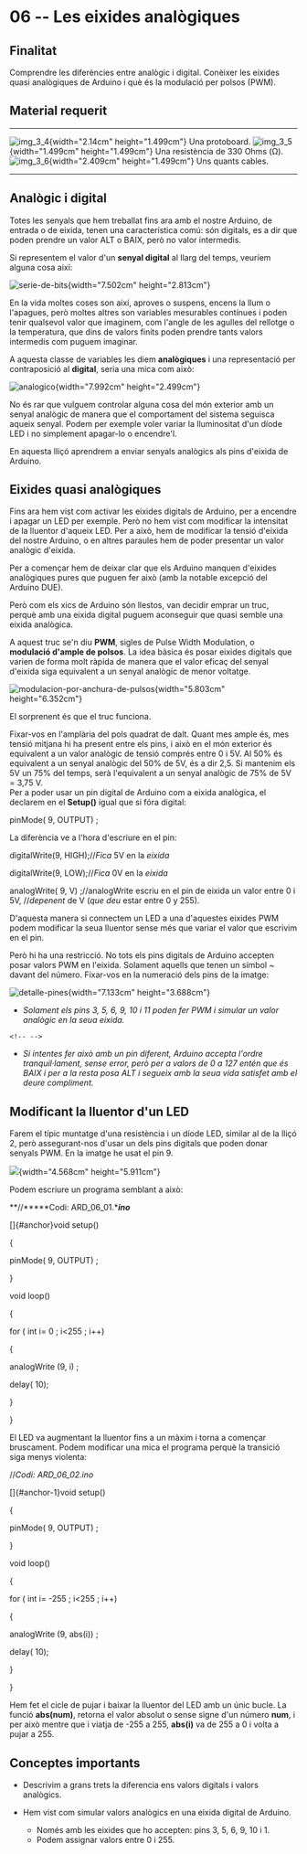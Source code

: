 06 -- **Les eixides analògiques**
=================================

**Finalitat**
-------------

Comprendre les diferències entre analògic i digital. Conèixer les
eixides quasi analògiques de Arduino i què és la modulació per polsos
(PWM).

Material requerit
-----------------

  -------------------------------------------------------------------------------------------------------- -------------------- -------------------------------------------------------------------------------------------------------- ----------------------------------
  ![](Pictures/100000000000010B000000BCC89A393D4A9A6DCD.png "img_3_4"){width="2.14cm" height="1.499cm"}    Una protoboard.      ![](Pictures/10000000000000E1000000E18D6B19B900C0B24F.png "img_3_5"){width="1.499cm" height="1.499cm"}   Una resistència de 330 Ohms (Ω).
  ![](Pictures/100000010000012C000000B9E7F277D318041C86.png "img_3_6"){width="2.409cm" height="1.499cm"}   Uns quants cables.                                                                                                            
  -------------------------------------------------------------------------------------------------------- -------------------- -------------------------------------------------------------------------------------------------------- ----------------------------------

Analògic i digital
------------------

Totes les senyals que hem treballat fins ara amb el nostre Arduino, de
entrada o de eixida, tenen una característica comú: són digitals, es a
dir que poden prendre un valor ALT o BAIX, però no valor intermedis.

Si representem el valor d'un **senyal digital** al llarg del temps,
veuríem alguna cosa així:

![](Pictures/10000000000001AE000000A0A21FA11B478A7BE8.jpg "serie-de-bits"){width="7.502cm"
height="2.813cm"}

En la vida moltes coses son així, aproves o suspens, encens la llum o
l'apagues, però moltes altres son variables mesurables contínues i poden
tenir qualsevol valor que imaginem, com l'angle de les agulles del
rellotge o la temperatura, que dins de valors finits poden prendre tants
valors intermedis com puguem imaginar.

A aquesta classe de variables les diem **analògiques** i una
representació per contraposició al **digital**, seria una mica com això:

![](Pictures/10000000000001F40000009BAB5F85AD66EE0FB5.jpg "analogico"){width="7.992cm"
height="2.499cm"}

No és rar que vulguem controlar alguna cosa del món exterior amb un
senyal analògic de manera que el comportament del sistema seguisca
aqueix senyal. Podem per exemple voler variar la lluminositat d\'un
díode LED i no simplement apagar-lo o encendre\'l.

En aquesta lliçó aprendrem a enviar senyals analògics als pins d\'eixida
de Arduino.

**Eixides** quasi **analògiques**
---------------------------------

Fins ara hem vist com activar les eixides digitals de Arduino, per a
encendre i apagar un LED per exemple. Però no hem vist com modificar la
intensitat de la lluentor d\'aqueix LED. Per a això, hem de modificar la
tensió d\'eixida del nostre Arduino, o en altres paraules hem de poder
presentar un valor analògic d\'eixida.

Per a començar hem de deixar clar que els Arduino manquen d\'eixides
analògiques pures que puguen fer això (amb la notable excepció del
Arduino DUE).

Però com els xics de Arduino són llestos, van decidir emprar un truc,
perquè amb una eixida digital puguem aconseguir que quasi semble una
eixida analògica.

A aquest truc se\'n diu **PWM**, sigles de Pulse Width Modulation, o
**modulació d\'ample de polsos**. La idea bàsica és posar eixides
digitals que varien de forma molt ràpida de manera que el valor eficaç
del senyal d\'eixida siga equivalent a un senyal analògic de menor
voltatge.

![](Pictures/1000000000000190000001B6024F193D6ADF7E20.jpg "modulacion-por-anchura-de-pulsos"){width="5.803cm"
height="6.352cm"}

El sorprenent és que el truc funciona.

Fixar-vos en l\'amplària del pols quadrat de dalt. Quant mes ample és,
mes tensió mitjana hi ha present entre els pins, i això en el món
exterior és equivalent a un valor analògic de tensió comprés entre 0 i
5V. Al 50% és equivalent a un senyal analògic del 50% de 5V, és a dir
2,5. Si mantenim els 5V un 75% del temps, serà l\'equivalent a un senyal
analògic de 75% de 5V = 3,75 V.\
Per a poder usar un pin digital de Arduino com a eixida analògica, el
declarem en el **Setup()** igual que si fóra digital:

pinMode( 9, OUTPUT) ;

La diferència ve a l\'hora d\'escriure en el pin:

digitalWrite(9, HIGH);//*Fica* 5V en la *eixida*

digitalWrite(9, LOW);//*Fica* 0V en la *eixida*

analogWrite( 9, V) ;//analogWrite escriu en el pin de eixida un valor
entre 0 i 5V, //*depenent* de V (*que deu* estar entre 0 y 255).

D\'aquesta manera si connectem un LED a una d\'aquestes eixides PWM
podem modificar la seua lluentor sense més que variar el valor que
escrivim en el pin.

Però hi ha una restricció. No tots els pins digitals de Arduino accepten
posar valors PWM en l\'eixida. Solament aquells que tenen un símbol \~
davant del número. Fixar-vos en la numeració dels pins de la imatge:

![](Pictures/1000000000000511000001C2901550ED94219D8D.jpg "detalle-pines"){width="7.133cm"
height="3.688cm"}

-   *Solament els pins 3, 5, 6, 9, 10 i 11 poden fer PWM i simular un
    valor analògic en la seua eixida.*

```{=html}
<!-- -->
```
-   *Si intentes fer això amb un pin diferent, Arduino accepta l\'ordre
    tranquil·lament, sense error, però per a valors de 0 a 127 entén que
    és *BAIX* i per a la resta posa *ALT* i segueix amb la seua vida
    satisfet amb el deure compliment.*

Modificant la lluentor d\'un LED
--------------------------------

Farem el típic muntatge d\'una resistència i un díode LED, similar al de
la lliçó 2, però assegurant-nos d\'usar un dels pins digitals que poden
donar senyals PWM. En la imatge he usat el pin 9.

![](Pictures/10000001000000E80000012C71DDE4A996D0039E.png){width="4.568cm"
height="5.911cm"}

Podem escriure un programa semblant a això:

**//*****Codi: ARD\_06\_01.****ino***

[]{#anchor}void setup()

{

pinMode( 9, OUTPUT) ;

}

void loop()

{

for ( int i= 0 ; i\<255 ; i++)

{

analogWrite (9, i) ;

delay( 10);

}

}

El LED va augmentant la lluentor fins a un màxim i torna a començar
bruscament. Podem modificar una mica el programa perquè la transició
siga menys violenta:

//*Codi: ARD\_06\_02.ino*

[]{#anchor-1}void setup()

{

pinMode( 9, OUTPUT) ;

}

void loop()

{

for ( int i= -255 ; i\<255 ; i++)

{

analogWrite (9, abs(i)) ;

delay( 10);

}

}

Hem fet el cicle de pujar i baixar la lluentor del LED amb un únic
bucle. La funció **abs(num)**, retorna el valor absolut o sense signe
d\'un número **num**, i per això mentre que i viatja de -255 a 255,
**abs(i)** va de 255 a 0 i volta a pujar a 255.

Conceptes importants
--------------------

-   Descrivim a grans trets la diferencia ens valors digitals i valors
    analògics.

-   Hem vist com simular valors analògics en una eixida digital de
    Arduino.

    -   Només amb les eixides que ho accepten: pins 3, 5, 6, 9, 10 i 1.
    -   Podem assignar valors entre 0 i 255.

